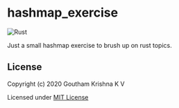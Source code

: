 # hashmap_exercise

![Rust](https://github.com/gauthamkrishna9991/hashmap_exercise/workflows/Rust/badge.svg)

Just a small hashmap exercise to brush up on rust topics.

## License

Copyright (c) 2020 Goutham Krishna K V

Licensed under [MIT License](LICENSE)
